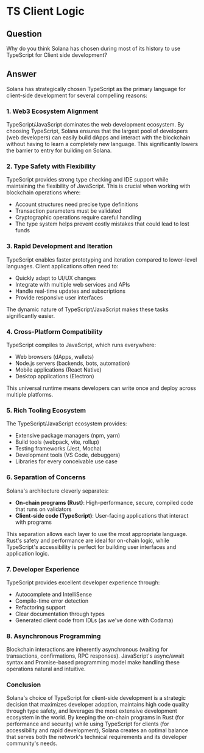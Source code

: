 # TS Client Logic

## Question
Why do you think Solana has chosen during most of its history to use TypeScript for Client side development?

## Answer

Solana has strategically chosen TypeScript as the primary language for client-side development for several compelling reasons:

### 1. **Web3 Ecosystem Alignment**
TypeScript/JavaScript dominates the web development ecosystem. By choosing TypeScript, Solana ensures that the largest pool of developers (web developers) can easily build dApps and interact with the blockchain without having to learn a completely new language. This significantly lowers the barrier to entry for building on Solana.

### 2. **Type Safety with Flexibility**
TypeScript provides strong type checking and IDE support while maintaining the flexibility of JavaScript. This is crucial when working with blockchain operations where:
- Account structures need precise type definitions
- Transaction parameters must be validated
- Cryptographic operations require careful handling
- The type system helps prevent costly mistakes that could lead to lost funds

### 3. **Rapid Development and Iteration**
TypeScript enables faster prototyping and iteration compared to lower-level languages. Client applications often need to:
- Quickly adapt to UI/UX changes
- Integrate with multiple web services and APIs
- Handle real-time updates and subscriptions
- Provide responsive user interfaces

The dynamic nature of TypeScript/JavaScript makes these tasks significantly easier.

### 4. **Cross-Platform Compatibility**
TypeScript compiles to JavaScript, which runs everywhere:
- Web browsers (dApps, wallets)
- Node.js servers (backends, bots, automation)
- Mobile applications (React Native)
- Desktop applications (Electron)

This universal runtime means developers can write once and deploy across multiple platforms.

### 5. **Rich Tooling Ecosystem**
The TypeScript/JavaScript ecosystem provides:
- Extensive package managers (npm, yarn)
- Build tools (webpack, vite, rollup)
- Testing frameworks (Jest, Mocha)
- Development tools (VS Code, debuggers)
- Libraries for every conceivable use case

### 6. **Separation of Concerns**
Solana's architecture cleverly separates:
- **On-chain programs (Rust)**: High-performance, secure, compiled code that runs on validators
- **Client-side code (TypeScript)**: User-facing applications that interact with programs

This separation allows each layer to use the most appropriate language. Rust's safety and performance are ideal for on-chain logic, while TypeScript's accessibility is perfect for building user interfaces and application logic.

### 7. **Developer Experience**
TypeScript provides excellent developer experience through:
- Autocomplete and IntelliSense
- Compile-time error detection
- Refactoring support
- Clear documentation through types
- Generated client code from IDLs (as we've done with Codama)

### 8. **Asynchronous Programming**
Blockchain interactions are inherently asynchronous (waiting for transactions, confirmations, RPC responses). JavaScript's async/await syntax and Promise-based programming model make handling these operations natural and intuitive.

### Conclusion

Solana's choice of TypeScript for client-side development is a strategic decision that maximizes developer adoption, maintains high code quality through type safety, and leverages the most extensive development ecosystem in the world. By keeping the on-chain programs in Rust (for performance and security) while using TypeScript for clients (for accessibility and rapid development), Solana creates an optimal balance that serves both the network's technical requirements and its developer community's needs.
